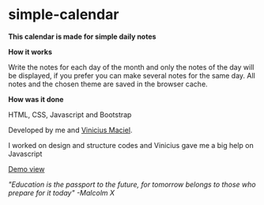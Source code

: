 # simple-calendar

<strong>This calendar is made for simple daily notes</strong>


<strong>How it works</strong>

Write the notes for each day of the month and only the notes of the day will be displayed, if you prefer you can make several notes for the same day. All notes and the chosen theme are saved in the browser cache.


<strong>How was it done</strong>

HTML, CSS, Javascript and Bootstrap


Developed by me and <a href="https://github.com/vimaciel">Vinicius Maciel</a>.

I worked on design and structure codes and Vinicius gave me a big help on Javascript


<a href="https://codepen.io/marconip/pen/WNexLZV" target="_blank">Demo view</a>


<i>"Education is the passport to the future, for tomorrow belongs to those who prepare for it today" -Malcolm X</i>
